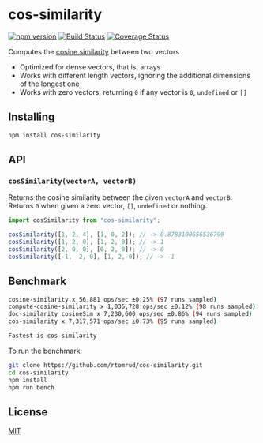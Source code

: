 # cos-similarity

[![npm version](https://img.shields.io/npm/v/cos-similarity.svg?style=flat-square)](https://www.npmjs.com/package/cos-similarity)
[![Build Status](https://travis-ci.com/rtomrud/cos-similarity.svg?branch=master)](https://travis-ci.com/rtomrud/cos-similarity)
[![Coverage Status](https://coveralls.io/repos/github/rtomrud/cos-similarity/badge.svg?branch=master)](https://coveralls.io/github/rtomrud/cos-similarity?branch=master)

Computes the [cosine similarity](https://en.wikipedia.org/wiki/Cosine_similarity) between two vectors

- Optimized for dense vectors, that is, arrays
- Works with different length vectors, ignoring the additional dimensions of the longest one
- Works with zero vectors, returning `0` if any vector is `0`, `undefined` or `[]`

## Installing

```bash
npm install cos-similarity
```

## API

### `cosSimilarity(vectorA, vectorB)`

Returns the cosine similarity between the given `vectorA` and `vectorB`. Returns `0` when given a zero vector, `[]`, `undefined` or nothing.

```js
import cosSimilarity from "cos-similarity";

cosSimilarity([1, 2, 4], [1, 0, 2]); // -> 0.8783100656536799
cosSimilarity([1, 2, 0], [1, 2, 0]); // -> 1
cosSimilarity([2, 0, 0], [0, 2, 0]); // -> 0
cosSimilarity([-1, -2, 0], [1, 2, 0]); // -> -1
```

## Benchmark

```bash
cosine-similarity x 56,881 ops/sec ±0.25% (97 runs sampled)
compute-cosine-similarity x 1,036,728 ops/sec ±0.12% (98 runs sampled)
doc-similarity cosineSim x 7,230,600 ops/sec ±0.86% (94 runs sampled)
cos-similarity x 7,317,571 ops/sec ±0.73% (95 runs sampled)

Fastest is cos-similarity
```

To run the benchmark:

```bash
git clone https://github.com/rtomrud/cos-similarity.git
cd cos-similarity
npm install
npm run bench
```

## License

[MIT](./LICENSE)
